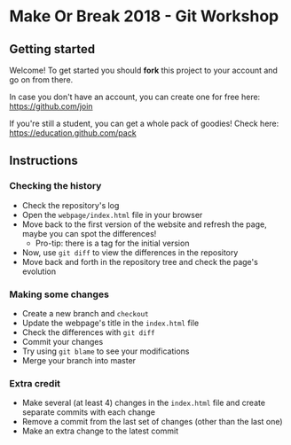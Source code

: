 # Make Or Break 2018 - Git Workshop

## Getting started

Welcome! To get started you should **fork** this project to your account and go on from there.

In case you don't have an account, you can create one for free here: https://github.com/join

If you're still a student, you can get a whole pack of goodies! Check here: https://education.github.com/pack


## Instructions

### Checking the history
* Check the repository's log
* Open the `webpage/index.html` file in your browser
* Move back to the first version of the website and refresh the page, maybe you can spot the differences!
  * Pro-tip: there is a tag for the initial version
* Now, use `git diff` to view the differences in the repository
* Move back and forth in the repository tree and check the page's evolution


### Making some changes
* Create a new branch and `checkout`
* Update the webpage's title in the `index.html` file
* Check the differences with `git diff`
* Commit your changes
* Try using `git blame` to see your modifications
* Merge your branch into master


### Extra credit
* Make several (at least 4) changes in the `index.html` file and create separate commits with each change
* Remove a commit from the last set of changes (other than the last one)
* Make an extra change to the latest commit
